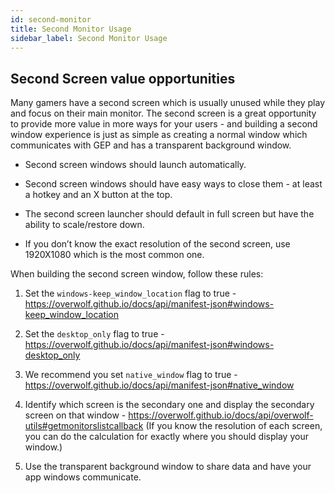 ```yaml
---
id: second-monitor
title: Second Monitor Usage
sidebar_label: Second Monitor Usage
---
```


## Second Screen value opportunities

Many gamers have a second screen which is usually unused while they play and focus on their main monitor. The second screen is a great opportunity to provide more value in more ways for your users - and building a second window experience is just as simple as creating a normal window which communicates with GEP and has a transparent background window.

* Second screen windows should launch automatically.

* Second screen windows should have easy ways to close them - at least a hotkey and an X button at the top.

* The second screen launcher should default in full screen but have the ability to scale/restore down.

* If you don’t know the exact resolution of the second screen, use 1920X1080 which is the most common one. 

When building the second screen window, follow these rules:

1. Set the `windows-keep_window_location` flag to true -  https://overwolf.github.io/docs/api/manifest-json#windows-keep_window_location

2. Set the `desktop_only` flag to true -  https://overwolf.github.io/docs/api/manifest-json#windows-desktop_only

3. We recommend you set `native_window` flag to true - https://overwolf.github.io/docs/api/manifest-json#native_window

4. Identify which screen is the secondary one and display the secondary screen on that window -  https://overwolf.github.io/docs/api/overwolf-utils#getmonitorslistcallback
(If you know the resolution of each screen, you can do the calculation for exactly where you should display your window.)
 
5. Use the transparent background window to share data and have your app windows communicate.
